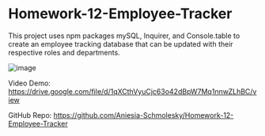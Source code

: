 # Homework-12-Employee-Tracker

This project uses npm packages mySQL, Inquirer, and Console.table to create an employee tracking database that can be updated with their respective roles and departments.


![image](https://user-images.githubusercontent.com/85134150/131611918-08e52cf4-9809-4f40-93d2-386cad507e91.png)


Video Demo: https://drive.google.com/file/d/1qXCthVyuCjc63o42dBpW7Mq1nnwZLhBC/view


GitHub Repo: https://github.com/Aniesia-Schmolesky/Homework-12-Employee-Tracker
